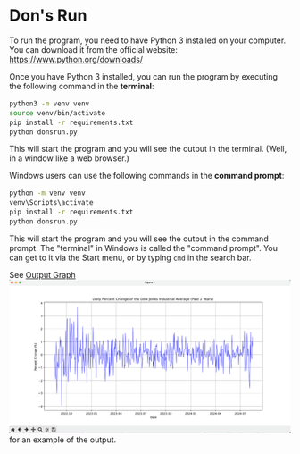 # Don's Run

To run the program, you need to have Python 3 installed on your computer. You can download it from the official website: https://www.python.org/downloads/

Once you have Python 3 installed, you can run the program by executing the following command in the **terminal**:

```bash
python3 -m venv venv
source venv/bin/activate
pip install -r requirements.txt
python donsrun.py
```

This will start the program and you will see the output in the terminal. (Well, in a window like a web browser.)

Windows users can use the following commands in the **command prompt**:

```cmd
python -m venv venv
venv\Scripts\activate
pip install -r requirements.txt
python donsrun.py
```

This will start the program and you will see the output in the command prompt. 
The "terminal" in Windows is called the "command prompt".
You can get to it via the Start menu, or by typing `cmd` in the search bar.

See [Output Graph](./DJIA-2yr.png) ![Output Graph](./DJIA-2yr.png) for an example of the output.
